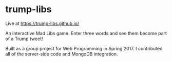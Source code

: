 # trump-libs

Live at https://trump-libs.github.io/

An interactive Mad Libs game. Enter three words and see them become part of a Trump tweet!

Built as a group project for Web Programming in Spring 2017. I contributed all of the server-side code and MongoDB integration.  
